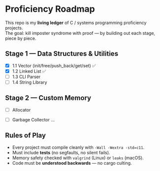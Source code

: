 # Proficiency Roadmap

This repo is my **living ledger** of C / systems programming proficiency projects.  
The goal: kill imposter syndrome with proof — by building out each stage, piece by piece.

## Stage 1 — Data Structures & Utilities
- [x] 1.1 Vector (init/free/push_back/get/set) ✅
- [x] 1.2 Linked List ✅
- [ ] 1.3 CLI Parser
- [ ] 1.4 String Library

## Stage 2 — Custom Memory
- [ ] Allocator
- [ ] Garbage Collector
...


## Rules of Play
- Every project must compile cleanly with `-Wall -Wextra -std=c11`.
- Must include **tests** (no segfaults, no silent fails).
- Memory safety checked with `valgrind` (Linux) or `leaks` (macOS).
- Code must be **understood backwards** — no cargo culting.
